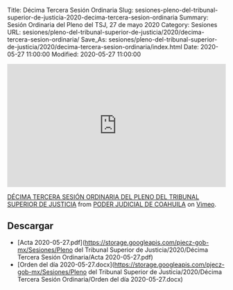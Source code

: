 Title: Décima Tercera Sesión Ordinaria
Slug: sesiones-pleno-del-tribunal-superior-de-justicia-2020-decima-tercera-sesion-ordinaria
Summary: Sesión Ordinaria del Pleno del TSJ, 27 de mayo 2020
Category: Sesiones
URL: sesiones/pleno-del-tribunal-superior-de-justicia/2020/decima-tercera-sesion-ordinaria/
Save_As: sesiones/pleno-del-tribunal-superior-de-justicia/2020/decima-tercera-sesion-ordinaria/index.html
Date: 2020-05-27 11:00:00
Modified: 2020-05-27 11:00:00


<div style="padding:56.25% 0 0 0;position:relative;"><iframe src="https://player.vimeo.com/video/422572011" style="position:absolute;top:0;left:0;width:100%;height:100%;" frameborder="0" allow="autoplay; fullscreen" allowfullscreen></iframe></div><script src="https://player.vimeo.com/api/player.js"></script>
<p><a href="https://vimeo.com/422572011">D&Eacute;CIMA TERCERA SESI&Oacute;N ORDINARIA DEL PLENO DEL TRIBUNAL SUPERIOR DE JUSTICIA</a> from <a href="https://vimeo.com/user103229504">PODER JUDICIAL DE COAHUILA</a> on <a href="https://vimeo.com">Vimeo</a>.</p>



## Descargar


* [Acta 2020-05-27.pdf](https://storage.googleapis.com/pjecz-gob-mx/Sesiones/Pleno del Tribunal Superior de Justicia/2020/Décima Tercera Sesión Ordinaria/Acta 2020-05-27.pdf)
* [Orden del día 2020-05-27.docx](https://storage.googleapis.com/pjecz-gob-mx/Sesiones/Pleno del Tribunal Superior de Justicia/2020/Décima Tercera Sesión Ordinaria/Orden del día 2020-05-27.docx)


